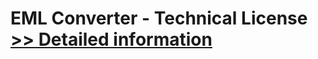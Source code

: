 # EML Converter - Technical License<br />[>> Detailed information](https://secure.shareit.com/shareit/product.html?productid=300790138&affiliateid=200057808)